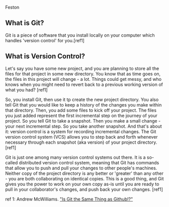 Feston

## What is Git?

Git is a piece of software that you install locally on your computer which handles 'version control' for you.[ref1]

## What is Version Control?

Let's say you have some new project, and you are planning to store all the files for that project in some new directory. You know that as time goes on, the files in this project will change - a lot. Things could get messy, and who knows when you might need to revert back to a previous working version of what you had? [ref1]

So, you install Git, then use it tp create the new project directory. You also tell Git that you would like to keep a history of the changes you make within that directory. Then, you add some files to kick off your project. The files you just added represent the first incremental step on the journey of your project. So you tell Git to take a snapshot. Then you make a small change - your next incremental step. So you take another snapshot. And that's about it: version control is a system for recording incremental changes.  The Git version control system (VCS) allows you to  step back and forth whenever necessary through each snapshot (aka version) of your project directory. [ref1]

Git is just one among many version control systems out there.  It is a so-called distributed version control system, meaning that Git has commands that allow you to push and pull your changes to other people's machines. Neither copy of the project directory is any better or 'greater' than any other - you are both collaborating on identical copies. This is a good thing, and Git gives you the power to work on your own copy as-is until you are ready to pull in your collaborator's changes, and push back your own changes. [ref1]

ref 1: Andrew McWilliams. ["Is Git the Same Thing as Github!?"](https://jahya.net/blog/git-vs-github/)

